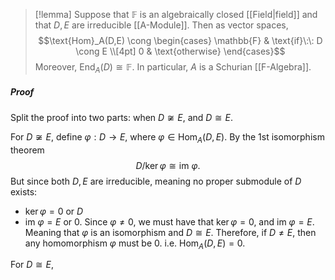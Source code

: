 >[!lemma]
>Suppose that $\mathbb{F}$ is an algebraically closed [[Field|field]] and that $D,E$ are irreducible [[A-Module]]. Then as vector spaces,
>$$\text{Hom}_A(D,E) \cong \begin{cases} \mathbb{F} & \text{if}\:\: D \cong E \\[4pt]
>0 & \text{otherwise}
\end{cases}$$
Moreover, $\text{End}_A(D) \cong \mathbb{F}$. In particular, $A$ is a Schurian [[F-Algebra]].
##### Proof
Split the proof into two parts: when $D \not\cong E$, and $D \cong E$.

For $D\not\cong E$, define $\varphi:D \to E$, where $\varphi \in \text{Hom}_A(D,E)$. By the 1st isomorphism theorem
$$D / \ker \varphi \cong \text{im }\varphi.$$
But since both $D,E$ are irreducible, meaning no proper submodule of $D$ exists:
- $\ker \varphi = 0$ or $D$
- $\text{im }\varphi = E$ or $0$.
Since $\varphi \neq 0$, we must have that $\ker \varphi =0$, and $\text{im }\varphi = E$. Meaning that $\varphi$ is an isomorphism and $D \cong E$. Therefore, if $D \neq E$, then any homomorphism $\varphi$ must be $0$. i.e. $\text{Hom}_A(D,E) = 0$.


For $D \cong E$, 